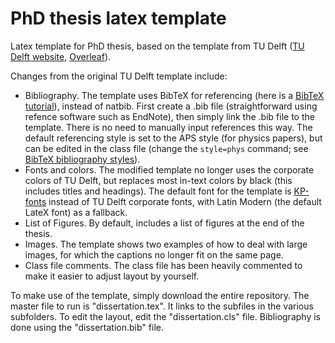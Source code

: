 # PhD thesis latex template
Latex template for PhD thesis, based on the template from TU Delft ([TU Delft website](https://www.tudelft.nl/en/tu-delft-corporate-design/downloads/), [Overleaf](https://www.overleaf.com/latex/templates/template-for-tu-delft-reports-slash-theses/ppbxdkxcqxdz)). 

Changes from the original TU Delft template include:
* Bibliography. The template uses BibTeX for referencing (here is a [BibTeX tutorial](https://www.overleaf.com/learn/latex/Bibliography_management_with_bibtex)), instead of natbib. First create a .bib file (straightforward using refence software such as EndNote), then simply link the .bib file to the template. There is no need to manually input references this way. The default referencing style is set to the APS style (for physics papers), but can be edited in the class file (change the `style=phys` command; see [BibTeX bibliography styles](https://www.overleaf.com/learn/latex/Bibtex_bibliography_styles)).
* Fonts and colors. The modified template no longer uses the corporate colors of TU Delft, but replaces most in-text colors by black (this includes titles and headings). The default font for the template is [KP-fonts](https://www.ctan.org/pkg/kpfonts) instead of TU Delft corporate fonts, with Latin Modern (the default LateX font) as a fallback. 
* List of Figures. By default, includes a list of figures at the end of the thesis.
* Images. The template shows two examples of how to deal with large images, for which the captions no longer fit on the same page. 
* Class file comments. The class file has been heavily commented to make it easier to adjust layout by yourself.

To make use of the template, simply download the entire repository. The master file to run is "dissertation.tex". It links to the subfiles in the various subfolders. To edit the layout, edit the "dissertation.cls" file. Bibliography is done using the "dissertation.bib" file.
